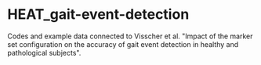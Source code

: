 # HEAT_gait-event-detection
Codes and example data connected to Visscher et al. "Impact of the marker set configuration on the accuracy of gait event detection in healthy and pathological subjects". 
